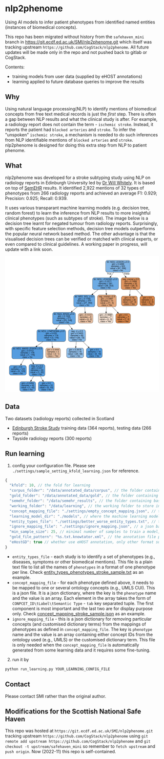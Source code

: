 # nlp2phenome

Using AI models to infer patient phenotypes from identified named entities (instances of biomedical concepts).

This repo has been migrated without history from the `safehaven_mini` branch in https://git.ecdf.ed.ac.uk/SMI/nlp2phenome.git
which itself was tracking upstream `https://github.com/CogStack/nlp2phenome`. All future updates will be made only in the repo
and not pushed back to gitlab or CogStack.

Contents:
* training models from user data (supplied by eHOST annotations)
* learning applied to future database queries to improve the results

## Why

Using natural language processing(NLP) to identify mentions of biomedical concepts from free text medical records is just the *first* step. There is often a gap between NLP results and what the clinical study is after. For example, a radiology report does not contain the term - `ischemic stroke`. Instead, it reports the patient had `blocked arteries` and `stroke`. To infer the "unspoken" `ischemic stroke`, a mechanism is needed to do such inferences from NLP identifiable mentions of `blocked arteries` and `stroke`. nlp2phenome is designed for doing this extra step from NLP to patient phenome.

## What

nlp2phenome was developed for a stroke subtyping study using NLP on radiology reports in Edinburgh University led by [Dr Will Whitely](https://www.ed.ac.uk/profile/dr-william-whiteley). It is based on top of [SemEHR](https://github.com/CogStack/CogStack-SemEHR) results. It identified 2,922 mentions of 32 types of phenotypes from 266 radiology reports and achieved an average F1: 0.929; Precision: 0.925; Recall: 0.939. 

It uses various transparant machine learning models (e.g. decision tree, random forest) to learn the inference from NLP results to more insightful clinical phenotypes (such as subtypes of stroke). The image below is a decision tree learnt for negated tumour from radiology reports. Surprisingly, with specific feature selection methods, decision tree models outperforms the popular neural network based method. The other advantage is that the visualised decision trees can be verified or matched with clinical experts, or even compared to clinical guidelines. A working paper in progress, will update with a link soon.

![alt text](https://raw.githubusercontent.com/CogStack/nlp2phenome/master/neg-tumour-dt-learnt.png "decision tree learnt for negated tumour")

## Data

Two datasets (radiology reports) collected in Scotland
- [Edinburgh Stroke Study](http://www.dcn.ed.ac.uk/ess/) training data (364 reports), testing data (266 reports)
- Tayside radiology reports (300 reports)

## Run learning 

1. config your configuration file. Please see `./settings/sample_setting_kfold_learning.json` for reference.
```javascript
{
  "kfold": 10, // the fold for learning
  "corpus_folder": "/data/annotated_data/corpus", // the folder containing full text documents
  "gold_folder": "/data/annotated_data/gold", // the folder containing the labelled/annotated data
  "semehr_folder": "/data/semehr_results", // the folder containing baseline SemEHR results
  "working_folder": "/data/learning", // the working folder to store intermidieate data files
  "concept_mapping_file": "./settings/empty_concept_mapping.json", // the mapping file to map UMLS CUI to phenotypes
  "learning_model_dir": "./models", // where the machine learning models are stored
  "entity_types_file": "./settings/better_worse_entity_types.txt", // the list of phenotypes to be worked on
  "ignore_mapping_file": "./settings/ignore_mapping.json", // a json based mapping file to ignore certain CUI mappings
  "min_sample_size": 25, // minimal number of samples to train a model, if the sample size is less than this number, a counting based stats will be used to assess the correctness of baseline results rather than a machine learning model
  "gold_file_pattern": "%s.txt.knowtator.xml", // the annotation file pattern, %s identifies the unique id that will be used to find SemEHR result file and full text file in respective folders
  "eHostGD": true // whether use eHOST annotation, only other format supported is EDiR from Edinburgh Informatics 
}
```
- `entity_types_file` - each study is to identify a set of phenotypes (e.g., diseases, symptoms or other biomedical mentions). This file is a plain text file to list all the names of `phenotypes` in a format of one phenotype per line. Check [entity_types_phenotypes_stroke_sample.txt](./settings/entity_types_phenotypes_stroke_sample.txt) as an example.
- `concept_mapping_file` - for each phenotype defined above, it needs to be mapped to one or several ontology concepts (e.g., UMLS CUI). This is a json file. It is a json dictionary, where the key is the `phenotype` name and the value is an array. Each element in the array takes the form of `CONPCET_ID\tLabel\tSemantic Type` - `tab` key separated tuple. The first component is most important and the last two are for display purpose only. Check [concept_mapping_stroke_sample.json](./settings/concept_mapping_stroke_sample.json) as an example.
- `ignore_mapping_file` - this is a json dictionary for removing particular concepts (and customised dictionary terms) from the mappings of phenotypes as defined in `concept_mapping_file`. The key is `phenotype` name and the value is an array containing either concept IDs from the ontology used (e.g., UMLS) or the customised dictionary term. This file is only needed when the `concept_mapping_file` is automatically generated from some learning data and it requires some fine-tuning.

2. run it by
```bash
python run_learning.py YOUR_LEARNING_CONFIG_FILE
```

## Contact

Please contact SMI rather than the original author.

## Modifications for the Scottish National Safe Haven

This repo was hosted at `https://git.ecdf.ed.ac.uk/SMI/nlp2phenome.git`
tracking upstream `https://github.com/CogStack/nlp2phenome`
using `git remote add upstream https://github.com/CogStack/nlp2phenome`
and `git checkout -t upstream/safehaven_mini`
so remember to `fetch upstream` and `push origin`.
Now (2022-11) this repo is self-contained.
